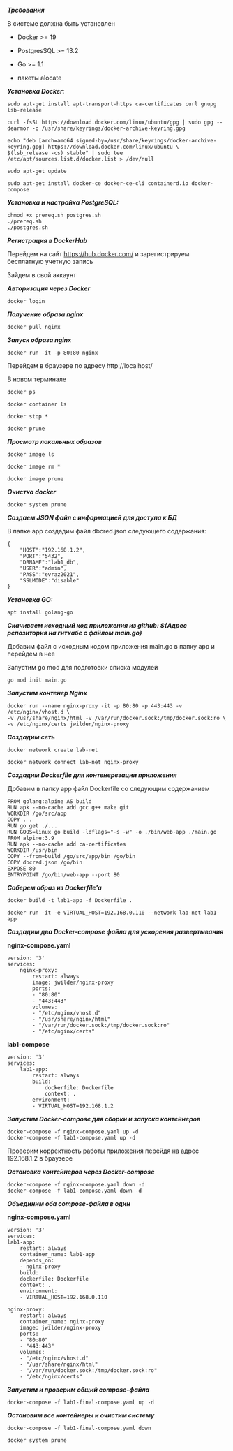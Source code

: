 ***Требования***

В системе должна быть установлен

- Docker >= 19

- PostgresSQL >= 13.2

- Go >= 1.1

- пакеты alocate

***Установка Docker:***

    sudo apt-get install apt-transport-https ca-certificates curl gnupg lsb-release
    
    curl -fsSL https://download.docker.com/linux/ubuntu/gpg | sudo gpg --dearmor -o /usr/share/keyrings/docker-archive-keyring.gpg

    echo "deb [arch=amd64 signed-by=/usr/share/keyrings/docker-archive-keyring.gpg] https://download.docker.com/linux/ubuntu \ 
    $(lsb_release -cs) stable" | sudo tee /etc/apt/sources.list.d/docker.list > /dev/null

    sudo apt-get update

    sudo apt-get install docker-ce docker-ce-cli containerd.io docker-compose

***Установка и настройка PostgreSQL:***

    chmod +x prereq.sh postgres.sh
    ./prereq.sh
    ./postgres.sh

***Регистрация в DockerHub***

Перейдем на сайт https://hub.docker.com/ и зарегистрируем бесплатную учетную запись

Зайдем в свой аккаунт

***Авторизация через Docker***

    docker login

***Получение образа nginx***

    docker pull nginx

***Запуск образа nginx***

    docker run -it -p 80:80 nginx
    
Перейдем в браузере по адресу http://localhost/

В новом терминале 

    docker ps

    docker container ls

    docker stop *

    docker prune

***Просмотр локальных образов***

    docker image ls

    docker image rm *

    docker image prune

***Очистка docker***

    docker system prune

***Создаем JSON файл с информацией для доступа к БД***

В папке app создадим файл dbcred.json следующего содержания:

    {
        "HOST":"192.168.1.2",
        "PORT":"5432",
        "DBNAME":"lab1_db",
        "USER":"admin",
        "PASS":"evraz2021",
        "SSLMODE":"disable"
    }

***Установка GO:***

    apt install golang-go

***Скачиваем исходный код приложения из github: ${Адрес репозитория на гитхабе с файлом main.go}***

Добавим файл с исходным кодом приложения main.go в папку app и перейдем в нее

Запустим go mod для подготовки списка модулей

    go mod init main.go

***Запустим контенер Nginx***

    docker run --name nginx-proxy -it -p 80:80 -p 443:443 -v /etc/nginx/vhost.d \
    -v /usr/share/nginx/html -v /var/run/docker.sock:/tmp/docker.sock:ro \
    -v /etc/nginx/certs jwilder/nginx-proxy

***Создадим сеть***

    docker network create lab-net

    docker network connect lab-net nginx-proxy

***Создадим Dockerfile для контенерезации приложения***

Добавим в папку app файл Dockerfile со следующим содержанием

    FROM golang:alpine AS build
    RUN apk --no-cache add gcc g++ make git
    WORKDIR /go/src/app
    COPY . .
    RUN go get ./...
    RUN GOOS=linux go build -ldflags="-s -w" -o ./bin/web-app ./main.go
    FROM alpine:3.9
    RUN apk --no-cache add ca-certificates
    WORKDIR /usr/bin
    COPY --from=build /go/src/app/bin /go/bin
    COPY dbcred.json /go/bin
    EXPOSE 80
    ENTRYPOINT /go/bin/web-app --port 80

***Соберем образ из Dockerfile'а***

    docker build -t lab1-app -f Dockerfile .

    docker run -it -e VIRTUAL_HOST=192.168.0.110 --network lab-net lab1-app


***Создадим два Docker-compose файла для ускорения развертывания***

**nginx-compose.yaml**

    version: '3'
    services:
        nginx-proxy:
            restart: always
            image: jwilder/nginx-proxy
            ports:
            - "80:80"
            - "443:443"
            volumes:
            - "/etc/nginx/vhost.d"
            - "/usr/share/nginx/html"
            - "/var/run/docker.sock:/tmp/docker.sock:ro"
            - "/etc/nginx/certs"

**lab1-compose**

    version: '3'
    services:
        lab1-app:
            restart: always
            build:
                dockerfile: Dockerfile
                context: .
            environment:
            - VIRTUAL_HOST=192.168.1.2

***Запустим Docker-compose для сборки и запуска контейнеров***

    docker-compose -f nginx-compose.yaml up -d 
    docker-compose -f lab1-compose.yaml up -d 

Проверим корректность работы приложения перейдя на адрес 192.168.1.2 в браузере

***Остановка контейнеров через Docker-compose***

    docker-compose -f nginx-compose.yaml down -d 
    docker-compose -f lab1-compose.yaml down -d

***Объединим оба compose-файла в один***

**nginx-compose.yaml**

    version: '3'
    services:
    lab1-app:
        restart: always
        container_name: lab1-app
        depends_on:
        - nginx-proxy
        build:
        dockerfile: Dockerfile
        context: .
        environment:
        - VIRTUAL_HOST=192.168.0.110

    nginx-proxy:
        restart: always
        container_name: nginx-proxy
        image: jwilder/nginx-proxy
        ports:
        - "80:80"
        - "443:443"
        volumes:
        - "/etc/nginx/vhost.d"
        - "/usr/share/nginx/html"
        - "/var/run/docker.sock:/tmp/docker.sock:ro"
        - "/etc/nginx/certs"

***Запустим и проверим общий compose-файла***

    docker-compose -f lab1-final-compose.yaml up -d 

***Остановим все контейнеры и очистим систему***

    docker-compose -f lab1-final-compose.yaml down

    docker system prune